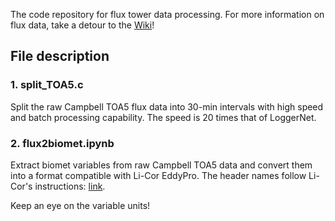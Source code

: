 The code repository for flux tower data processing. For more information on flux data, take a detour to the [Wiki](https://github.com/lzhzlw/flux_processing/wiki)!

## File description

### 1. split_TOA5.c
Split the raw Campbell TOA5 flux data into 30-min intervals with high speed and batch processing capability. The speed is 20 times that of LoggerNet.

### 2. flux2biomet.ipynb
Extract biomet variables from raw Campbell TOA5 data and convert them into a format compatible with Li-Cor EddyPro. The header names follow Li-Cor's instructions: [link](https://www.licor.com/support/EddyPro/topics/biomet-data-format.html). 

Keep an eye on the variable units!

